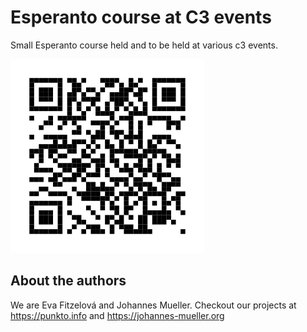# Esperanto course at C3 events 

Small Esperanto course held and to be held at various c3 events.

![](qr-code.svg)

## About the authors

We are Eva Fitzelová and Johannes Mueller. Checkout our projects at https://punkto.info and https://johannes-mueller.org
